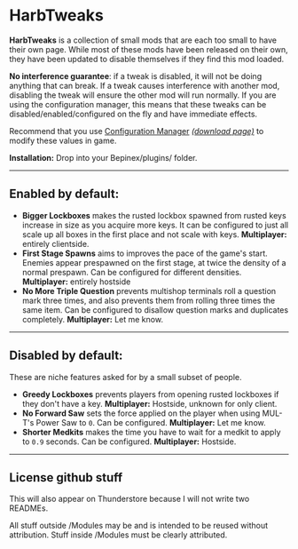 ﻿# HarbTweaks #

**HarbTweaks** is a collection of small mods that are each too small to have their own page. While most of these mods have been released on their own, they have been updated to disable themselves if they find this mod loaded.

**No interference guarantee**: if a tweak is disabled, it will not be doing anything that can break. If a tweak causes interference with another mod, disabling the tweak will ensure the other mod will run normally. If you are using the configuration manager, this means that these tweaks can be disabled/enabled/configured on the fly and have immediate effects.

Recommend that you use [Configuration Manager](https://github.com/BepInEx/BepInEx.ConfigurationManager) *[(download page)](https://github.com/BepInEx/BepInEx.ConfigurationManager/releases)* to modify these values in game.

**Installation:** Drop into your Bepinex/plugins/ folder.

--- 

## Enabled by default: ##

* **Bigger Lockboxes** makes the rusted lockbox spawned from rusted keys  increase in size as you acquire more keys. It can be configured to just all scale up all boxes in the first place and not scale with keys. **Multiplayer:** entirely clientside.
* **First Stage Spawns** aims to improves the pace of the game's start. Enemies appear prespawned on the first stage, at twice the density of a normal prespawn. Can be configured for different densities. **Multiplayer:** entirely hostside
* **No More Triple Question** prevents multishop terminals roll a question mark three times, and also prevents them from rolling three times the same item. Can be configured to disallow question marks and duplicates completely. **Multiplayer:** Let me know.

---

## Disabled by default: ##

These are niche features asked for by a small subset of people.

* **Greedy Lockboxes** prevents players from opening rusted lockboxes if they don't have a key. **Multiplayer:** Hostside, unknown for only client.
* **No Forward Saw** sets the force applied on the player when using MUL-T's Power Saw to `0`. Can be configured. **Multiplayer:** Let me know.
* **Shorter Medkits** makes the time you have to wait for a medkit to apply to `0.9` seconds. Can be configured. **Multiplayer:** Hostside.

---

## License github stuff ## 

This will also appear on Thunderstore because I will not write two READMEs.

All stuff outside /Modules may be and is intended to be reused without attribution.
Stuff inside /Modules must be clearly attributed.